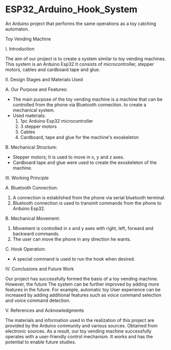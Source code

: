 # ESP32_Arduino_Hook_System

An Arduino project that performs the same operations as a toy catching automaton.

Toy Vending Machine

I. Introduction

The aim of our project is to create a system similar to toy vending machines. This system is an Arduino Esp32
It consists of microcontroller, stepper motors, cables and cardboard tape and glue.

II. Design Stages and Materials Used

A. Our Purpose and Features:
 - The main purpose of the toy vending machine is a machine that can be controlled from the phone via Bluetooth connection.
to create a mechanical system.
 - Used materials:
   1. 1pc Arduino Esp32 microcontroller
   2. 3 stepper motors
   3. Cables
   4. Cardboard, tape and glue for the machine's exoskeleton

B. Mechanical Structure:
 - Stepper motors; It is used to move in x, y and z axes.
 - Cardboard tape and glue were used to create the exoskeleton of the machine.

III. Working Principle

A. Bluetooth Connection:
 1. A connection is established from the phone via serial bluetooth terminal.
 2. Bluetooth connection is used to transmit commands from the phone to Arduino Esp32.

B. Mechanical Movement:
 1. Movement is controlled in x and y axes with right, left, forward and backward commands.
 2. The user can move the phone in any direction he wants.

C. Hook Operation:
 - A special command is used to run the hook when desired.

IV. Conclusions and Future Work

Our project has successfully formed the basis of a toy vending machine. However, the future
The system can be further improved by adding more features in the future. For example, automatic toy
User experience can be increased by adding additional features such as voice command selection and voice command detection.

V. References and Acknowledgments

The materials and information used in the realization of this project are provided by the Arduino community and various sources.
Obtained from electronic sources.
As a result, our toy vending machine successfully operates with a user-friendly control mechanism.
It works and has the potential to enable future studies.
